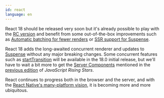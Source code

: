 ```yaml
---
id: react
language: en
---
```


React 18 should be released very soon but it's already possible to play with the [RC version](https://github.com/reactwg/react-18/discussions/9) and benefit from some out-of-the-box improvements such as [Automatic batching for fewer renders](https://github.com/reactwg/react-18/discussions/21) or [SSR support for Suspense](https://github.com/reactwg/react-18/discussions/22).

React 18 adds the long-awaited concurrent renderer and updates to [Suspense](https://github.com/reactwg/react-18/discussions/47#discussioncomment-847004) without any major breaking changes. Some concurrent features such as [startTransition](https://github.com/reactwg/react-18/discussions/41) will be available in the 18.0 initial release, but we'll have to wait a bit more to get the [Server Components](https://reactjs.org/blog/2020/12/21/data-fetching-with-react-server-components.html) mentioned in the [previous edition](https://risingstars.js.org/2020/en#section-react) of _JavaScript Rising Stars_.

React continues to progress both in the browser and the server, and with the [React Native's many-platform vision](https://reactnative.dev/blog/2021/08/26/many-platform-vision), it is becoming more and more ubiquitous.
